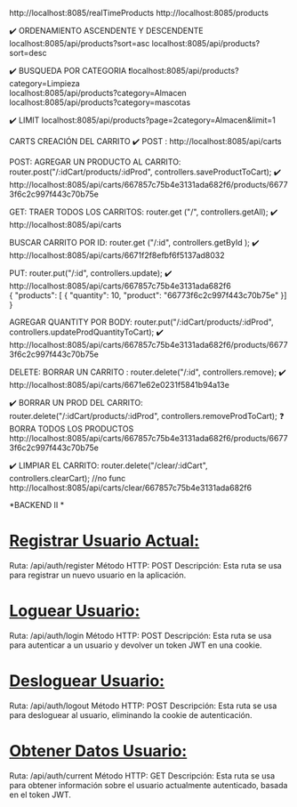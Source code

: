 http://localhost:8085/realTimeProducts
http://localhost:8085/products



✔️ ORDENAMIENTO ASCENDENTE Y DESCENDENTE     
localhost:8085/api/products?sort=asc
localhost:8085/api/products?sort=desc

✔️ BUSQUEDA POR CATEGORIA 
❗localhost:8085/api/products?category=Limpieza  
localhost:8085/api/products?category=Almacen 
localhost:8085/api/products?category=mascotas 

✔️ LIMIT 
localhost:8085/api/products?page=2category=Almacen&limit=1


CARTS
CREACIÓN DEL CARRITO 
✔️ POST : http://localhost:8085/api/carts

POST: 
AGREGAR UN PRODUCTO AL CARRITO:  router.post("/:idCart/products/:idProd", controllers.saveProductToCart);
✔️   http://localhost:8085/api/carts/667857c75b4e3131ada682f6/products/66773f6c2c997f443c70b75e

GET: 
TRAER TODOS LOS CARRITOS:  router.get ("/", controllers.getAll);
✔️   http://localhost:8085/api/carts
 
BUSCAR CARRITO POR ID:   router.get ("/:id", controllers.getById );
✔️   http://localhost:8085/api/carts/6671f2f8efbf6f5137ad8032
    
PUT: 
router.put("/:id", controllers.update);
✔️  http://localhost:8085/api/carts/667857c75b4e3131ada682f6  
    {
     "products": [
     {
      "quantity": 10,
      "product": "66773f6c2c997f443c70b75e"
     }]
    } 

AGREGAR QUANTITY POR BODY: router.put("/:idCart/products/:idProd", controllers.updateProdQuantityToCart);
✔️  http://localhost:8085/api/carts/667857c75b4e3131ada682f6/products/66773f6c2c997f443c70b75e

DELETE:
BORRAR UN CARRITO : router.delete("/:id", controllers.remove);
✔️  http://localhost:8085/api/carts/6671e62e0231f5841b94a13e  

✔️  BORRAR UN PROD DEL CARRITO:  router.delete("/:idCart/products/:idProd", controllers.removeProdToCart); ❓ BORRA TODOS LOS PRODUCTOS 
http://localhost:8085/api/carts/667857c75b4e3131ada682f6/products/66773f6c2c997f443c70b75e


✔️  LIMPIAR EL CARRITO:   router.delete("/clear/:idCart", controllers.clearCart); //no func
http://localhost:8085/api/carts/clear/667857c75b4e3131ada682f6



*BACKEND II *

# **<u>Registrar Usuario Actual:</u>**
Ruta: /api/auth/register
Método HTTP: POST
Descripción: Esta ruta se usa para registrar un nuevo usuario en la aplicación.

 
# **<u>Loguear Usuario:</u>**
Ruta: /api/auth/login
Método HTTP: POST
Descripción: Esta ruta se usa para autenticar a un usuario y devolver un token JWT en una cookie.


# **<u>Desloguear Usuario:</u>**
Ruta: /api/auth/logout
Método HTTP: POST
Descripción: Esta ruta se usa para desloguear al usuario, eliminando la cookie de autenticación.

# **<u>Obtener Datos Usuario:</u>**

Ruta: /api/auth/current
Método HTTP: GET
Descripción: Esta ruta se usa para obtener información sobre el usuario actualmente autenticado, basada en el token JWT.